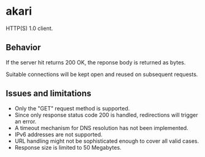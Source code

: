 # akari

HTTP(S) 1.0 client.

## Behavior

If the server hit returns 200 OK, the reponse body is returned as bytes.

Suitable connections will be kept open and reused on subsequent requests.

## Issues and limitations

* Only the "GET" request method is supported.
* Since only response status code 200 is handled, redirections will trigger an error.
* A timeout mechanism for DNS resolution has not been implemented.
* IPv6 addresses are not supported.
* URL handling might not be sophisticated enough to cover all valid cases.
* Response size is limited to 50 Megabytes.

